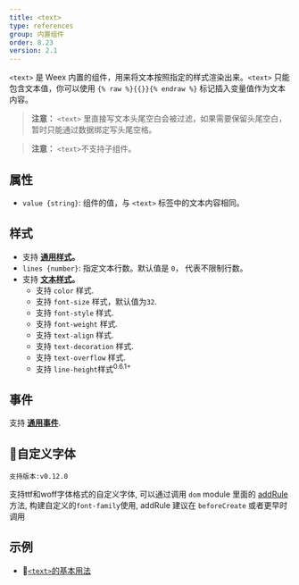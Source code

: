 ```yaml
---
title: <text>
type: references
group: 内置组件
order: 8.23
version: 2.1
---
```


`<text>` 是 Weex 内置的组件，用来将文本按照指定的样式渲染出来。`<text>` 只能包含文本值，你可以使用 `{% raw %}{{}}{% endraw %}` 标记插入变量值作为文本内容。

> **注意：** `<text>` 里直接写文本头尾空白会被过滤，如果需要保留头尾空白，暂时只能通过数据绑定写头尾空格。

> **注意：** `<text>`不支持子组件。

## 属性
* `value {string}`: 组件的值，与 `<text>` 标签中的文本内容相同。

## 样式
* 支持 **[通用样式](../../wiki/common-styles.html)。**
* `lines {number}`: 指定文本行数。默认值是 `0`， 代表不限制行数。
* 支持 **[文本样式](/cn/wiki/text-styles.html)。**
  * 支持 `color` 样式.
  * 支持 `font-size` 样式，默认值为`32`.
  * 支持 `font-style` 样式.
  * 支持 `font-weight` 样式.
  * 支持 `text-align` 样式.
  * 支持 `text-decoration` 样式.
  * 支持 `text-overflow` 样式.
  * 支持 `line-height`样式<sup class="wx-v">0.6.1+</sup>

## 事件
支持 **[通用事件](../../wiki/common-events.html)**.

## 自定义字体
`支持版本:v0.12.0`

支持ttf和woff字体格式的自定义字体, 可以通过调用 `dom` module 里面的 [addRule](../modules/custom_font.html)方法, 构建自定义的`font-family`使用, addRule 建议在 `beforeCreate` 或者更早时调用

## 示例
* [`<text>`的基本用法](http://dotwe.org/vue/9ac60ccb4d1aacbdbd608dd7107ad105)

